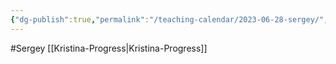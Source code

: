 ```yaml
---
{"dg-publish":true,"permalink":"/teaching-calendar/2023-06-28-sergey/","title":"Sergey"}
---
```


#Sergey 
[[Kristina-Progress\|Kristina-Progress]]